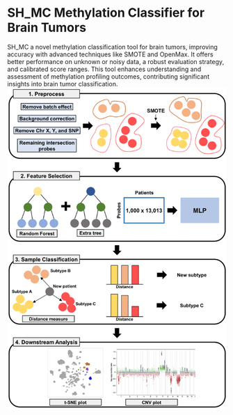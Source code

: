 # SH_MC Methylation Classifier for Brain Tumors

SH_MC a novel methylation classification tool for brain tumors, improving accuracy with advanced techniques like SMOTE and OpenMax. It offers better performance on unknown or noisy data, a robust evaluation strategy, and calibrated score ranges. This tool enhances understanding and assessment of methylation profiling outcomes, contributing significant insights into brain tumor classification.
<img src="https://github.com/jaeminjj/OS_MC/blob/main/Figures/workflow.png" alt="workflow" width="800"/>
